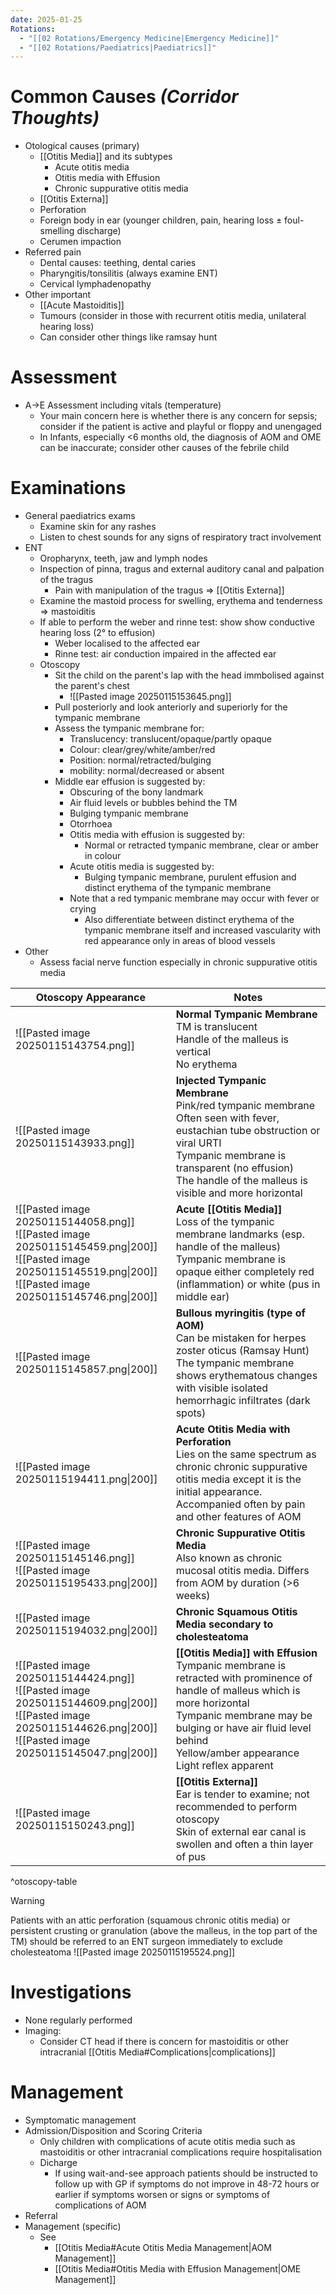 ```yaml
---
date: 2025-01-25
Rotations:
  - "[[02 Rotations/Emergency Medicine|Emergency Medicine]]"
  - "[[02 Rotations/Paediatrics|Paediatrics]]"
---
```

# Common Causes *(Corridor Thoughts)*
- Otological causes (primary)
	- [[Otitis Media]] and its subtypes
		- Acute otitis media
		- Otitis media with Effusion
		- Chronic suppurative otitis media
	- [[Otitis Externa]]
	- Perforation
    - Foreign body in ear (younger children, pain, hearing loss ± foul-smelling discharge)
    - Cerumen impaction
- Referred pain
	- Dental causes: teething, dental caries
	- Pharyngitis/tonsilitis (always examine ENT)
	- Cervical lymphadenopathy
- Other important
	- [[Acute Mastoiditis]]
	- Tumours (consider in those with recurrent otitis media, unilateral hearing loss)
	- Can consider other things like ramsay hunt
# Assessment
- A→E Assessment including vitals (temperature)
	- Your main concern here is whether there is any concern for sepsis; consider if the patient is active and playful or floppy and unengaged
	- In Infants, especially <6 months old, the diagnosis of AOM and OME can be inaccurate; consider other causes of the febrile child
# Examinations
- General paediatrics exams
	- Examine skin for any rashes
	- Listen to chest sounds for any signs of respiratory tract involvement
- ENT
	- Oropharynx, teeth, jaw and lymph nodes
	- Inspection of pinna, tragus and external auditory canal and palpation of the tragus
		- Pain with manipulation of the tragus ⇒ [[Otitis Externa]]
	- Examine the mastoid process for swelling, erythema and tenderness ⇒ mastoiditis
	- If able to perform the weber and rinne test: show show conductive hearing loss (2° to effusion)
		- Weber localised to the affected ear
		- Rinne test: air conduction impaired in the affected ear
	- Otoscopy
		- Sit the child on the parent's lap with the head immbolised against the parent's chest
			- ![[Pasted image 20250115153645.png]]
		- Pull posteriorly and look anteriorly and superiorly for the tympanic membrane
		- Assess the tympanic membrane for:
			- Translucency: translucent/opaque/partly opaque
			- Colour: clear/grey/white/amber/red
			- Position: normal/retracted/bulging
			- mobility: normal/decreased or absent
		- Middle ear effusion is suggested by:
			- Obscuring of the bony landmark
			- Air fluid levels or bubbles behind the TM
			- Bulging tympanic membrane
			- Otorrhoea
			- Otitis media with effusion is suggested by:
				- Normal or retracted tympanic membrane, clear or amber in colour
			- Acute otitis media is suggested by:
				- Bulging tympanic membrane, purulent effusion and distinct erythema of the tympanic membrane
			- Note that a red tympanic membrane may occur with fever or crying
				- Also differentiate between distinct erythema of the tympanic membrane itself and increased vascularity with red appearance only in areas of blood vessels
- Other
	- Assess facial nerve function especially in chronic suppurative otitis media

| Otoscopy Appearance                                                                                                                                                         | Notes                                                                                                                                                                                                                                                     |
| --------------------------------------------------------------------------------------------------------------------------------------------------------------------------- | --------------------------------------------------------------------------------------------------------------------------------------------------------------------------------------------------------------------------------------------------------- |
| ![[Pasted image 20250115143754.png]]                                                                                                                                        | **Normal Tympanic Membrane**<br>TM is translucent<br>Handle of the malleus is vertical<br>No erythema<br>                                                                                                                                                 |
| ![[Pasted image 20250115143933.png]]                                                                                                                                        | **Injected Tympanic Membrane**<br>Pink/red tympanic membrane<br>Often seen with fever, eustachian tube obstruction or viral URTI<br>Tympanic membrane is transparent (no effusion)<br>The handle of the malleus is visible and more horizontal            |
| ![[Pasted image 20250115144058.png]]<br>![[Pasted image 20250115145459.png\|200]]<br>![[Pasted image 20250115145519.png\|200]]<br>![[Pasted image 20250115145746.png\|200]] | **Acute [[Otitis Media]]**<br>Loss of the tympanic membrane landmarks (esp. handle of the malleus)<br>Tympanic membrane is opaque either completely red (inflammation) or white (pus in middle ear)                                                       |
| ![[Pasted image 20250115145857.png\|200]]                                                                                                                                   | **Bullous myringitis (type of AOM)**<br>Can be mistaken for herpes zoster oticus (Ramsay Hunt)<br>The tympanic membrane shows erythematous changes with visible isolated hemorrhagic infiltrates (dark spots)                                             |
| ![[Pasted image 20250115194411.png\|200]]                                                                                                                                   | **Acute Otitis Media with Perforation**<br>Lies on the same spectrum as chronic chronic suppurative otitis media except it is the initial appearance. Accompanied often by pain and other features of AOM                                                 |
| ![[Pasted image 20250115145146.png]]<br>![[Pasted image 20250115195433.png\|200]]                                                                                           | **Chronic Suppurative Otitis Media**<br>Also known as chronic mucosal otitis media. Differs from AOM by duration (>6 weeks)<br>                                                                                                                           |
| ![[Pasted image 20250115194032.png\|200]]                                                                                                                                   | **Chronic Squamous Otitis Media secondary to cholesteatoma**                                                                                                                                                                                              |
| ![[Pasted image 20250115144424.png]]<br>![[Pasted image 20250115144609.png\|200]]<br>![[Pasted image 20250115144626.png\|200]]<br>![[Pasted image 20250115145047.png\|200]] | **[[Otitis Media]] with Effusion**<br>Tympanic membrane is retracted with prominence of handle of malleus which is more horizontal<br>Tympanic membrane may be bulging or have air fluid level behind<br>Yellow/amber appearance<br>Light reflex apparent |
| ![[Pasted image 20250115150243.png]]                                                                                                                                        | **[[Otitis Externa]]**<br>Ear is tender to examine; not recommended to perform otoscopy<br>Skin of external ear canal is swollen and often a thin layer of pus                                                                                            |
^otoscopy-table

> [!Warning] 
> Patients with an attic perforation (squamous chronic otitis media) or persistent crusting or granulation (above the malleus, in the top part of the TM) should be referred to an ENT surgeon immediately to exclude cholesteatoma
> ![[Pasted image 20250115195524.png]]

#  Investigations
- None regularly performed
- Imaging:
	- Consider CT head if there is concern for mastoiditis or other intracranial [[Otitis Media#Complications|complications]]
# Management
- Symptomatic management
- Admission/Disposition and Scoring Criteria
	- Only children with complications of acute otitis media such as mastoiditis or other intracranial complications require hospitalisation
	- Dicharge
		- If using wait-and-see approach patients should be instructed to follow up with GP if symptoms do not improve in 48-72 hours or earlier if symptoms worsen or signs or symptoms of complications of AOM
- Referral
- Management (specific)
	- See 
		- [[Otitis Media#Acute Otitis Media Management|AOM Management]]
		- [[Otitis Media#Otitis Media with Effusion Management|OME Management]]
